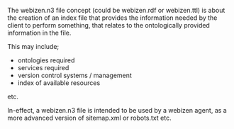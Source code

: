 The webizen.n3 file concept (could be webizen.rdf or webizen.ttl) is about the creation of an index file that provides the information needed by the client to perform something, that relates to the ontologically provided information in the file. 

This may include;
- ontologies required
- services required
- version control systems / management
- index of available resources

etc. 

In-effect, a webizen.n3 file is intended to be used by a webizen agent, as a more advanced version of sitemap.xml or robots.txt etc.